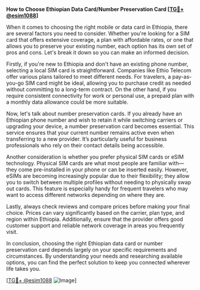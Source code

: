 **How to Choose Ethiopian Data Card/Number Preservation Card [[TG💪+ @esim1088](https://t.me/s/esim1088)]**

When it comes to choosing the right mobile or data card in Ethiopia, there are several factors you need to consider. Whether you're looking for a SIM card that offers extensive coverage, a plan with affordable rates, or one that allows you to preserve your existing number, each option has its own set of pros and cons. Let's break it down so you can make an informed decision.

Firstly, if you're new to Ethiopia and don't have an existing phone number, selecting a local SIM card is straightforward. Companies like Ethio Telecom offer various plans tailored to meet different needs. For travelers, a pay-as-you-go SIM card might be ideal, allowing you to purchase credit as needed without committing to a long-term contract. On the other hand, if you require consistent connectivity for work or personal use, a prepaid plan with a monthly data allowance could be more suitable.

Now, let's talk about number preservation cards. If you already have an Ethiopian phone number and wish to retain it while switching carriers or upgrading your device, a number preservation card becomes essential. This service ensures that your current number remains active even when transferring to a new provider. It’s particularly useful for business professionals who rely on their contact details being accessible.

Another consideration is whether you prefer physical SIM cards or eSIM technology. Physical SIM cards are what most people are familiar with—they come pre-installed in your phone or can be inserted easily. However, eSIMs are becoming increasingly popular due to their flexibility; they allow you to switch between multiple profiles without needing to physically swap out cards. This feature is especially handy for frequent travelers who may want to access different networks depending on where they are.

Lastly, always check reviews and compare prices before making your final choice. Prices can vary significantly based on the carrier, plan type, and region within Ethiopia. Additionally, ensure that the provider offers good customer support and reliable network coverage in areas you frequently visit.

In conclusion, choosing the right Ethiopian data card or number preservation card depends largely on your specific requirements and circumstances. By understanding your needs and researching available options, you can find the perfect solution to keep you connected wherever life takes you. 

[[TG💪+ @esim1088](https://t.me/s/esim1088) ![Image](https://i.postimg.cc/Y0z9fWf4/image.png)]